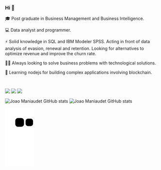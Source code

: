 <!-- <img src="https://avatars.githubusercontent.com/u/62489393?s=400&u=6eb619abab51cb039f43c096956fab66cc625544&v=4"> -->

### Hi 👋
 🎓 Post graduate in Business Management and Business Intelligence.
 
 💻 Data analyst and programmer.

 ⚡ Solid knowledge in SQL and IBM Modeler SPSS. Acting in front of data analysis of evasion, renewal and retention. 
    Looking for alternatives to optimize revenue and improve the churn rate.
    
 👨‍💻 Always looking to solve business problems with technological solutions.
   
 🔬 Learning nodejs for building complex applications involving blockchain.

<br>

[<img src="https://img.shields.io/badge/medium-%2312100E.svg?&style=for-the-badge&logo=medium&logoColor=white" />](https://medium.com/@joaomaniaudet)  [<img src="https://img.shields.io/badge/linkedin-%230077B5.svg?&style=for-the-badge&logo=linkedin&logoColor=white" />](https://br.linkedin.com/in/joao-mauricio-maniaudet-megale) [<img src = "https://img.shields.io/badge/instagram-%23E4405F.svg?&style=for-the-badge&logo=instagram&logoColor=white">](https://www.instagram.com/joaomaniaudet/) 



![Joao Maniaudet GitHub stats](https://github-readme-stats.vercel.app/api?username=joaomaniaudet&show_icons=true&theme=dracula&include_all_commits=true&count_private=true) 
![Joao Maniaudet GitHub stats](https://github-readme-stats.vercel.app/api/top-langs/?username=joaomaniaudet&layout=compact&langs_count=20&theme=dracula)










[<img src = "https://github.com/rafaballerini/rafaballerini/raw/output/github-contribution-grid-snake.svg">](#) 



